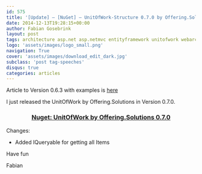 ```yaml
---
id: 575
title: '[Update] – [NuGet] – UnitOfWork-Structure 0.7.0 by Offering.Solutions'
date: 2014-12-13T19:28:15+00:00
author: Fabian Gosebrink
layout: post
tags: architecture asp.net asp.netmvc entityframework unitofwork webarchitecture 
logo: 'assets/images/logo_small.png'
navigation: True
cover: 'assets/images/download_edit_dark.jpg'
subclass: 'post tag-speeches'
disqus: true
categories: articles
---
```


Article to Version 0.6.3 with examples is [here](http://offering.solutions/2014/09/14/update-nuget-unitofwork-structure-0-6-3-by-offering-solutions/ "[Update] – [NuGet] – UnitOfWork-Structure 0.6.3 by Offering.Solutions – with example solution")

I just released the UnitOfWork by Offering.Solutions in Version 0.7.0.

<h3 style="text-align: center;">
  <a href="https://www.nuget.org/packages/OfferingSolutions.UnitOfWork.Structure/0.7.0">Nuget: UnitOfWork by Offering.Solutions 0.7.0</a>
</h3>

Changes:

  * Added IQueryable for getting all Items

Have fun

Fabian
